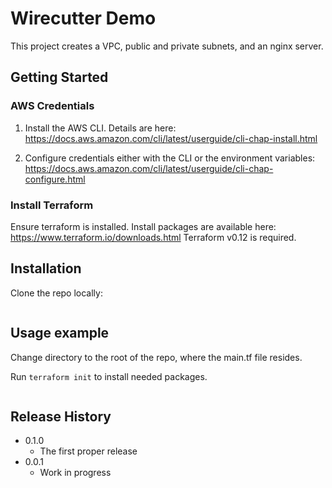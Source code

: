 # Wirecutter Demo

This project creates a VPC, public and private subnets, and an nginx server. 

## Getting Started

### AWS Credentials

1. Install the AWS CLI. Details are here:
   https://docs.aws.amazon.com/cli/latest/userguide/cli-chap-install.html

2. Configure credentials either with the CLI or the environment variables:
   https://docs.aws.amazon.com/cli/latest/userguide/cli-chap-configure.html

### Install Terraform

Ensure terraform is installed. Install packages are available here:
https://www.terraform.io/downloads.html
Terraform v0.12 is required.

## Installation

Clone the repo locally:

```git clone https://github.com/lisakoivu/wc.git
```


## Usage example

Change directory to the root of the repo, where the main.tf file resides. 

Run `terraform init` to install needed packages.
```terraform init
```



## Release History

* 0.1.0
    * The first proper release
* 0.0.1
    * Work in progress




    